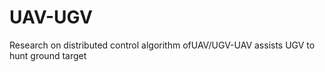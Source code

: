 # UAV-UGV
Research on distributed control algorithm ofUAV/UGV-UAV assists UGV to hunt ground target
